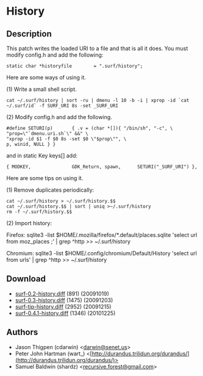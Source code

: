 History
=======

Description
-----------

This patch writes the loaded URI to a file and that is all it does.  You must modify config.h and 
add the following:

	static char *historyfile        = ".surf/history";

Here are some ways of using it.

(1) Write a small shell script.

	cat ~/.surf/history | sort -ru | dmenu -l 10 -b -i | xprop -id `cat ~/.surf/id` -f SURF_URI 8s -set _SURF_URI

(2) Modify config.h and add the following.

	#define SETURI(p)       { .v = (char *[]){ "/bin/sh", "-c", \
	"prop=\"`dmenu.uri.sh`\" &&" \
	"xprop -id $1 -f $0 8s -set $0 \"$prop\"", \
	p, winid, NULL } }

and in static Key keys[] add:

	{ MODKEY,               GDK_Return, spawn,      SETURI("_SURF_URI") },

Here are some tips on using it.

(1) Remove duplicates periodically:

	cat ~/.surf/history > ~/.surf/history.$$
	cat ~/.surf/history.$$ | sort | uniq >~/.surf/history
	rm -f ~/.surf/history.$$

(2) Import history:

Firefox:
	sqlite3 -list $HOME/.mozilla/firefox/*.default/places.sqlite 'select url from moz_places ;' | grep ^http >> ~/.surf/history

Chromium:
	sqlite3 -list $HOME/.config/chromium/Default/History 'select url from urls' | grep ^http >> ~/.surf/history

Download
--------

* [surf-0.2-history.diff](surf-0.2-history.diff) (891) (20091019)
* [surf-0.3-history.diff](surf-0.3-history.diff) (1475) (20091203)
* [surf-tip-history.diff](surf-tip-history.diff) (2952) (20091215)
* [surf-0.4.1-history.diff](surf-0.4.1-history.diff) (1346) (20101225)

Authors
-------

* Jason Thigpen (cdarwin) <[darwin@senet.us](mailto:darwin@senet.us)>
* Peter John Hartman (wart_) <[http://durandus.trilidun.org/durandus/](http://durandus.trilidun.org/durandus/)>
* Samuel Baldwin (shardz) <[recursive.forest@gmail.com](mailto:recursive.forest@gmail.com)>
